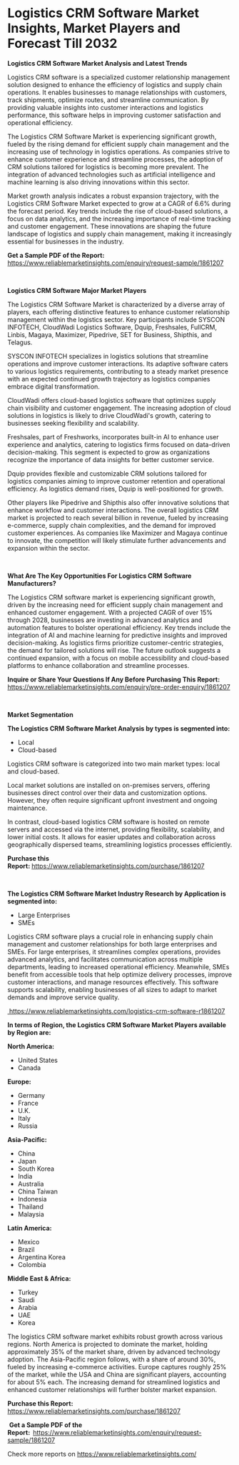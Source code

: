 <p><h1>Logistics CRM Software Market Insights, Market Players and Forecast Till 2032</h1></p><p><strong>Logistics CRM Software Market Analysis and Latest Trends</strong></p>
<p><p>Logistics CRM software is a specialized customer relationship management solution designed to enhance the efficiency of logistics and supply chain operations. It enables businesses to manage relationships with customers, track shipments, optimize routes, and streamline communication. By providing valuable insights into customer interactions and logistics performance, this software helps in improving customer satisfaction and operational efficiency.</p><p>The Logistics CRM Software Market is experiencing significant growth, fueled by the rising demand for efficient supply chain management and the increasing use of technology in logistics operations. As companies strive to enhance customer experience and streamline processes, the adoption of CRM solutions tailored for logistics is becoming more prevalent. The integration of advanced technologies such as artificial intelligence and machine learning is also driving innovations within this sector.</p><p>Market growth analysis indicates a robust expansion trajectory, with the Logistics CRM Software Market expected to grow at a CAGR of 6.6% during the forecast period. Key trends include the rise of cloud-based solutions, a focus on data analytics, and the increasing importance of real-time tracking and customer engagement. These innovations are shaping the future landscape of logistics and supply chain management, making it increasingly essential for businesses in the industry.</p></p>
<p><strong>Get a Sample PDF of the Report:&nbsp;</strong> <a href="https://www.reliablemarketinsights.com/enquiry/request-sample/1861207?utm_campaign=2133&utm_medium=2&utm_source=Github&utm_content=ia&utm_term=11032025&utm_id=logistics-crm-software">https://www.reliablemarketinsights.com/enquiry/request-sample/1861207</a></p>
<p>&nbsp;</p>
<p><strong>Logistics CRM Software Major Market Players</strong></p>
<p><p>The Logistics CRM Software Market is characterized by a diverse array of players, each offering distinctive features to enhance customer relationship management within the logistics sector. Key participants include SYSCON INFOTECH, CloudWadi Logistics Software, Dquip, Freshsales, FullCRM, Linbis, Magaya, Maximizer, Pipedrive, SET for Business, Shipthis, and Telagus.</p><p>SYSCON INFOTECH specializes in logistics solutions that streamline operations and improve customer interactions. Its adaptive software caters to various logistics requirements, contributing to a steady market presence with an expected continued growth trajectory as logistics companies embrace digital transformation.</p><p>CloudWadi offers cloud-based logistics software that optimizes supply chain visibility and customer engagement. The increasing adoption of cloud solutions in logistics is likely to drive CloudWadi's growth, catering to businesses seeking flexibility and scalability.</p><p>Freshsales, part of Freshworks, incorporates built-in AI to enhance user experience and analytics, catering to logistics firms focused on data-driven decision-making. This segment is expected to grow as organizations recognize the importance of data insights for better customer service.</p><p>Dquip provides flexible and customizable CRM solutions tailored for logistics companies aiming to improve customer retention and operational efficiency. As logistics demand rises, Dquip is well-positioned for growth.</p><p>Other players like Pipedrive and Shipthis also offer innovative solutions that enhance workflow and customer interactions. The overall logistics CRM market is projected to reach several billion in revenue, fueled by increasing e-commerce, supply chain complexities, and the demand for improved customer experiences. As companies like Maximizer and Magaya continue to innovate, the competition will likely stimulate further advancements and expansion within the sector.</p></p>
<p>&nbsp;</p>
<p><strong>What Are The Key Opportunities For Logistics CRM Software Manufacturers?</strong></p>
<p><p>The Logistics CRM software market is experiencing significant growth, driven by the increasing need for efficient supply chain management and enhanced customer engagement. With a projected CAGR of over 15% through 2028, businesses are investing in advanced analytics and automation features to bolster operational efficiency. Key trends include the integration of AI and machine learning for predictive insights and improved decision-making. As logistics firms prioritize customer-centric strategies, the demand for tailored solutions will rise. The future outlook suggests a continued expansion, with a focus on mobile accessibility and cloud-based platforms to enhance collaboration and streamline processes.</p></p>
<p><strong>Inquire or Share Your Questions If Any Before Purchasing This Report:</strong> <a href="https://www.reliablemarketinsights.com/enquiry/pre-order-enquiry/1861207?utm_campaign=2133&utm_medium=2&utm_source=Github&utm_content=ia&utm_term=11032025&utm_id=logistics-crm-software">https://www.reliablemarketinsights.com/enquiry/pre-order-enquiry/1861207</a></p>
<p>&nbsp;</p>
<p><strong>Market Segmentation</strong></p>
<p><strong>The Logistics CRM Software Market Analysis by types is segmented into:</strong></p>
<p><ul><li>Local</li><li>Cloud-based</li></ul></p>
<p><p>Logistics CRM software is categorized into two main market types: local and cloud-based. </p><p>Local market solutions are installed on on-premises servers, offering businesses direct control over their data and customization options. However, they often require significant upfront investment and ongoing maintenance.</p><p>In contrast, cloud-based logistics CRM software is hosted on remote servers and accessed via the internet, providing flexibility, scalability, and lower initial costs. It allows for easier updates and collaboration across geographically dispersed teams, streamlining logistics processes efficiently.</p></p>
<p><strong>Purchase this Report:&nbsp;</strong><a href="https://www.reliablemarketinsights.com/purchase/1861207?utm_campaign=2133&utm_medium=2&utm_source=Github&utm_content=ia&utm_term=11032025&utm_id=logistics-crm-software">https://www.reliablemarketinsights.com/purchase/1861207</a></p>
<p>&nbsp;</p>
<p><strong>The Logistics CRM Software Market Industry Research by Application is segmented into:</strong></p>
<p><ul><li>Large Enterprises</li><li>SMEs</li></ul></p>
<p><p>Logistics CRM software plays a crucial role in enhancing supply chain management and customer relationships for both large enterprises and SMEs. For large enterprises, it streamlines complex operations, provides advanced analytics, and facilitates communication across multiple departments, leading to increased operational efficiency. Meanwhile, SMEs benefit from accessible tools that help optimize delivery processes, improve customer interactions, and manage resources effectively. This software supports scalability, enabling businesses of all sizes to adapt to market demands and improve service quality.</p></p>
<p><a href="https://www.reliablemarketinsights.com/logistics-crm-software-r1861207?utm_campaign=2133&utm_medium=2&utm_source=Github&utm_content=ia&utm_term=11032025&utm_id=logistics-crm-software">&nbsp;https://www.reliablemarketinsights.com/logistics-crm-software-r1861207</a></p>
<p><strong>In terms of Region, the Logistics CRM Software Market Players available by Region are:</strong></p>
<p>
    <p> <strong> North America: </strong>
        <ul>
            <li>United States</li>
            <li>Canada</li>
        </ul>
        </p> 
    <p> <strong> Europe: </strong>
        <ul>
            <li>Germany</li>
            <li>France</li>
            <li>U.K.</li>
            <li>Italy</li>
            <li>Russia</li>
        </ul>
        </p> 
    <p> <strong> Asia-Pacific: </strong>
        <ul>
            <li>China</li>
            <li>Japan</li>
            <li>South Korea</li>
            <li>India</li>
            <li>Australia</li>
            <li>China Taiwan</li>
            <li>Indonesia</li>
            <li>Thailand</li>
            <li>Malaysia</li>
        </ul>
        </p> 
    <p> <strong> Latin America: </strong>
        <ul>
            <li>Mexico</li>
            <li>Brazil</li>
            <li>Argentina Korea</li>
            <li>Colombia</li>
        </ul>
        </p> 
    <p> <strong> Middle East & Africa: </strong>
        <ul>
            <li>Turkey</li>
            <li>Saudi</li>
            <li>Arabia</li>
            <li>UAE</li>
            <li>Korea</li>
        </ul>
    </p>
    </p>
<p><p>The logistics CRM software market exhibits robust growth across various regions. North America is projected to dominate the market, holding approximately 35% of the market share, driven by advanced technology adoption. The Asia-Pacific region follows, with a share of around 30%, fueled by increasing e-commerce activities. Europe captures roughly 25% of the market, while the USA and China are significant players, accounting for about 5% each. The increasing demand for streamlined logistics and enhanced customer relationships will further bolster market expansion.</p></p>
<p><strong>Purchase this Report: </strong><a href="https://www.reliablemarketinsights.com/purchase/1861207?utm_campaign=2133&utm_medium=2&utm_source=Github&utm_content=ia&utm_term=11032025&utm_id=logistics-crm-software">https://www.reliablemarketinsights.com/purchase/1861207</a></p>
<p>&nbsp;<strong>Get a Sample PDF of the Report:&nbsp;&nbsp;</strong><a href="https://www.reliablemarketinsights.com/enquiry/request-sample/1861207?utm_campaign=2133&utm_medium=2&utm_source=Github&utm_content=ia&utm_term=11032025&utm_id=logistics-crm-software">https://www.reliablemarketinsights.com/enquiry/request-sample/1861207</a></p>
<p><strong></strong></p>
<p>Check more reports on <a href="https://www.reliablemarketinsights.com/?utm_campaign=2133&utm_medium=2&utm_source=Github&utm_content=ia&utm_term=11032025&utm_id=logistics-crm-software">https://www.reliablemarketinsights.com/</a></p>